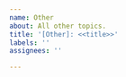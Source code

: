 ```yaml
---
name: Other
about: All other topics.
title: '[Other]: <<title>>'
labels: ''
assignees: ''

---
```



